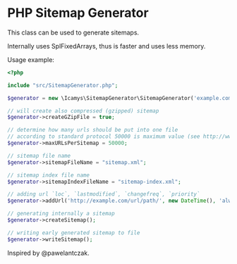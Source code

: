PHP Sitemap Generator
=====================

This class can be used to generate sitemaps.

Internally uses SplFixedArrays, thus is faster and uses less memory.

Usage example:

```php
<?php

include "src/SitemapGenerator.php";

$generator = new \Icamys\SitemapGenerator\SitemapGenerator('example.com');

// will create also compressed (gzipped) sitemap
$generator->createGZipFile = true;

// determine how many urls should be put into one file
// according to standard protocol 50000 is maximum value (see http://www.sitemaps.org/protocol.html)
$generator->maxURLsPerSitemap = 50000;

// sitemap file name
$generator->sitemapFileName = "sitemap.xml";

// sitemap index file name
$generator->sitemapIndexFileName = "sitemap-index.xml";

// adding url `loc`, `lastmodified`, `changefreq`, `priority`
$generator->addUrl('http://example.com/url/path/', new DateTime(), 'always', '0.5');

// generating internally a sitemap
$generator->createSitemap();

// writing early generated sitemap to file
$generator->writeSitemap();
```

Inspired by @pawelantczak.